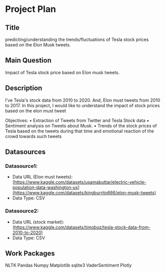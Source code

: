 # Project Plan

## Title
<!-- Give your project a short title. -->
predicting/understanding the trends/fluctuations of Tesla stock prices based on the Elon Musk tweets.

## Main Question

<!-- Think about one main question you want to answer based on the data. -->

Impact of Tesla stock price based on Elon musk tweets.

## Description

<!-- Describe your data science project in max. 200 words. Consider writing about why and how you attempt it. -->

I've Tesla's stock data from 2010 to 2020. And, Elon must tweets from 2010 to 2017. In this project, I would like to understand the impact of stock prices based on the elon must tweet

Objectives: • Extraction of Tweets from Twitter and Tesla Stock data  • Sentiment analysis on Tweets about Musk. • Trends of the stock prices of Tesla based on the tweets during that time and emotional reaction of the crowd towards such tweets
 
## Datasources

<!-- Describe each datasources you plan to use in a section. Use the prefic "DatasourceX" where X is the id of the datasource. -->

### Datasource1:

* Data URL (Elon must tweets): [https://www.kaggle.com/datasets/usamabuttar/electric-vehicle-population-data-washington-us](https://www.kaggle.com/datasets/kingburrito666/elon-musk-tweets)
* Data Type: CSV
 

### Datasource2:
* Data URL (stock market): [(https://www.kaggle.com/datasets/timoboz/tesla-stock-data-from-2010-to-2020)](https://www.kaggle.com/datasets/timoboz/tesla-stock-data-from-2010-to-2020)
* Data Type: CSV

## Work Packages

<!-- List of work packages ordered sequentially, each pointing to an issue with more details. -->
NLTK
Pandas
Numpy
Matplotlib
sqlite3
VaderSentiment
Plotly



